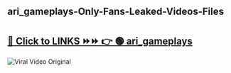 
 ## ari_gameplays-Only-Fans-Leaked-Videos-Files

# <h2><a href="https://mediaupload.pro?ari_gameplays">🔗 Click to LINKS ⏩⏩ 👉 🟢 ari_gameplays </a></h2>

<a href="https://mediaupload.pro?ari_gameplays" rel="nofollow" data-target="animated-image.originalLink"><img src="https://i.ibb.co.com/xMMVF88/686577567.gif" alt="Viral Video Original" style="max-width: 100%; display: inline-block;" data-target="animated-image.originalImage"></a>